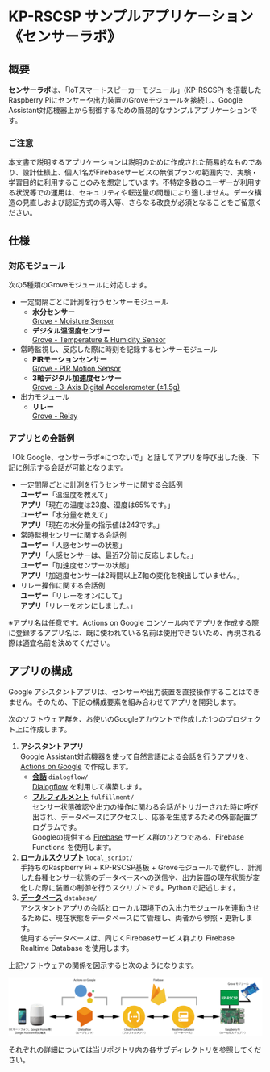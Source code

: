 # KP-RSCSP サンプルアプリケーション《センサーラボ》

## 概要

**センサーラボ**は、「IoTスマートスピーカーモジュール」(KP-RSCSP) を搭載したRaspberry Piにセンサーや出力装置のGroveモジュールを接続し、Google Assistant対応機器上から制御するための簡易的なサンプルアプリケーションです。

### ご注意

本文書で説明するアプリケーションは説明のために作成された簡易的なものであり、設計仕様上、個人1名がFirebaseサービスの無償プランの範囲内で、実験・学習目的に利用することのみを想定しています。不特定多数のユーザーが利用する状況等での運用は、セキュリティや転送量の問題により適しません。データ構造の見直しおよび認証方式の導入等、さらなる改良が必須となることをご留意ください。

## 仕様

### 対応モジュール

次の5種類のGroveモジュールに対応します。

  - 一定間隔ごとに計測を行うセンサーモジュール
    - **水分センサー**  
      [Grove - Moisture Sensor](http://wiki.seeedstudio.com/Grove-Moisture_Sensor/)
    - **デジタル温湿度センサー**  
      [Grove - Temperature & Humidity Sensor](http://wiki.seeedstudio.com/Grove-TemperatureAndHumidity_Sensor/)
  - 常時監視し、反応した際に時刻を記録するセンサーモジュール
    - **PIRモーションセンサー**  
      [Grove - PIR Motion Sensor](http://wiki.seeedstudio.com/Grove-PIR_Motion_Sensor/)
    - **3軸デジタル加速度センサー**  
      [Grove - 3-Axis Digital Accelerometer (±1.5g)](http://wiki.seeedstudio.com/Grove-3-Axis_Digital_Accelerometer-1.5g/)
  - 出力モジュール
    - **リレー**  
      [Grove - Relay](http://wiki.seeedstudio.com/Grove-Relay/)

### アプリとの会話例

「Ok Google、センサーラボ※につないで」と話してアプリを呼び出した後、下記に例示する会話が可能となります。

  - 一定間隔ごとに計測を行うセンサーに関する会話例  
    **ユーザー**「温湿度を教えて」  
    **アプリ**「現在の温度は23度、湿度は65%です。」  
    **ユーザー**「水分量を教えて」  
    **アプリ**「現在の水分量の指示値は243です。」
  - 常時監視センサーに関する会話例  
    **ユーザー**「人感センサーの状態」  
    **アプリ**「人感センサーは、最近7分前に反応しました。」  
    **ユーザー**「加速度センサーの状態」  
    **アプリ**「加速度センサーは2時間以上Z軸の変化を検出していません。」
  - リレー操作に関する会話例  
    **ユーザー**「リレーをオンにして」  
    **アプリ**「リレーをオンにしました。」

※アプリ名は任意です。Actions on Google コンソール内でアプリを作成する際に登録するアプリ名は、既に使われている名前は使用できないため、再現される際は適宜名前を決めてください。

## アプリの構成

Google アシスタントアプリは、センサーや出力装置を直接操作することはできません。そのため、下記の構成要素を組み合わせてアプリを開発します。

次のソフトウェア群を、お使いのGoogleアカウントで作成した1つのプロジェクト上に作成します。

  1. **アシスタントアプリ**  
     Google Assistant対応機器を使って自然言語による会話を行うアプリを、[Actions on Google](https://console.actions.google.com/) で作成します。
      - **[会話](https://github.com/kyohritsu/KP-RSCSP/tree/master/sensorlab/dialogflow)** `dialogflow/`  
       [Dialogflow](https://console.dialogflow.com/) を利用して構築します。
      - **[フルフィルメント](https://github.com/kyohritsu/KP-RSCSP/tree/master/sensorlab/fulfillment)** `fulfillment/`  
        センサー状態確認や出力の操作に関わる会話がトリガーされた時に呼び出され、データベースにアクセスし、応答を生成するための外部配置プログラムです。  
        Googleの提供する [Firebase](https://console.firebase.google.com/?hl=ja) サービス群のひとつである、Firebase Functions を使用します。  
  1. **[ローカルスクリプト](https://github.com/kyohritsu/KP-RSCSP/tree/master/sensorlab/local_script)** `local_script/`  
     手持ちのRaspberry Pi + KP-RSCSP基板 + Groveモジュールで動作し、計測した各種センサー状態のデータベースへの送信や、出力装置の現在状態が変化した際に装置の制御を行うスクリプトです。Pythonで記述します。
  1. **[データベース](https://github.com/kyohritsu/KP-RSCSP/tree/master/sensorlab/database)** `database/`  
    アシスタントアプリの会話とローカル環境下の入出力モジュールを連動させるために、現在状態をデータベースにて管理し、両者から参照・更新します。  
    使用するデータベースは、同じくFirebaseサービス群より Firebase Realtime Database を使用します。

上記ソフトウェアの関係を図示すると次のようになります。

![《センサーラボ》の構成図](https://raw.githubusercontent.com/kyohritsu/KP-RSCSP/master/docs/assets/fig000.png)

それぞれの詳細については当リポジトリ内の各サブディレクトリを参照してください。
